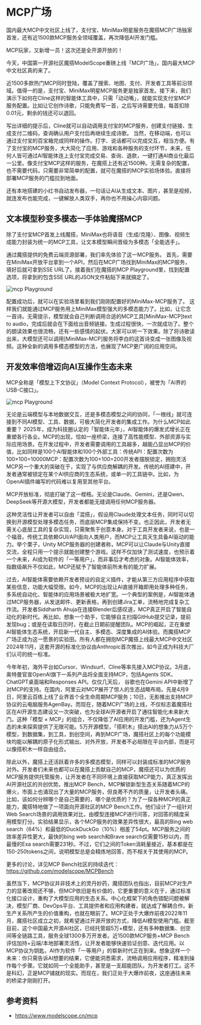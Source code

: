 
# MCP广场

国内最大MCP中文社区上线了，支付宝、MiniMax明星服务在魔搭MCP广场独家首发，还有近1500款MCP服务全领域覆盖，再次降低AI开发门槛。

MCP玩家，又新增一员！这次还是全开源开放的！

今天，中国第一开源社区魔搭ModelScope重磅上线「MCP广场」，国内最大MCP中文社区真的来了。

近1500多款热门MCP同时登陆，覆盖了搜索、地图、支付、开发者工具等前沿领域。值得一的是，支付宝、MiniMax明星MCP服务更是独家首发。接下来，我们演示下如何在Cline这样的智能体工具中，只需「动动嘴」，就能实现支付宝MCP服务配置。比如让它创作诗歌，只能免费写一首，之后写诗需要充值，每首扣除0.01元，剩余的钱还可以退回。

写出详细的提示后，Cline就可以自动调用支付宝的MCP服务，创建支付链接、生成支付二维码，查询确认用户支付后再继续生成诗歌。
当然，在移动端，也可以通过支付宝的百宝箱完成同样的操作。打字、说话都可以完成交互，相当方便。有了支付宝的MCP服务，大大简化了应用、游戏和各种服务的支付环节，未来，任何人皆可通过AI智能体连上支付宝完成交易、查询、退款，一键打通AI商业化最后一公里。像支付宝MCP这样的服务，在魔搭上还有近1500种。无需复杂的配置，也不需要代码，只需要非常简单的配置，就可在魔搭的MCP实验场体验。直接将部署MCP服务的门槛拉到地面。

还有本地搭建的小红书自动发布器，一句话让AI从生成文本、图片，甚至是视频，就连发布也能完成，一键解放人类双手，再你也不用操心内容问题。

## 文本模型秒变多模态一手体验魔搭MCP

除了支付宝MCP首发上线魔搭，MiniMax也将语音（生成/克隆）、图像、视频生成能力封装为统一的MCP工具，让文本模型瞬间晋级为多模态「全能选手」。

通过魔搭提供的免费云端资源部署，我们率先体验了这一MCP服务。
首先，需要在MiniMax开放平台拿到一个API，然后在MCP广场找到MiniMax的MCP服务，填好后就可拿到SSE URL了。接着我们在魔搭的MCP Playground里，找到配置选项，将拿到的包含SSE URL的JSON文件粘贴下来就搞定了。

![mcp Playground](https://ai.programnotes.cn/img/ai/640.png)

配置成功后，就可以在实验场里看到我们刚刚配置好的MiniMax-MCP服务了。
这样我们就能通过MCP服务用上MiniMax模型强大的多模态能力了。比如，让它念一首诗。无需提示，模型就会自己判断调用合适的MCP工具[MiniMax-MCP]text to audio，完成后就会在下面给出音频链接。生成过程很快，一次就成功了。整个的朗读效果也很流畅，还有一些感情的起伏。大家可以听一下效果。除了将诗歌读出来，大模型还可以调用[MiniMax-MCP]服务将李白的这首诗变成一张图像及视频。这种全新的调用多模态模型的方法，也展现了MCP更广阔的应用空间。

## 开发效率倍增迈向AI互操作生态未来

MCP全称是「模型上下文协议」（Model Context Protocol），被誉为「AI界的USB-C接口」。

![mcp Playground](https://ai.programnotes.cn/img/ai/641.png)

无论是云端模型与本地数据交互，还是多模态模型之间的协同，「一根线」就可连接到不同AI模型、工具、数据，可极大简化开发者的集成工作。为什么MCP如此重要？
2025年，成为科技圈认定的「智能体元年」，AI智能体的爆发式增长正在重塑各行各业。MCP的出现，恰如一座桥梁，连接了高性能模型、外部资源与实际应用场景。在开发过程中，开发者需要调用的工具越多，越能凸显出MCP的价值，比如同样是100个AI智能体和100个外部工具：传统API：配置次数为100×100=10000MCP：配置次数为100+100=200开发者摆脱锁定，拥抱灵活MCP另一个重大的突破在于，实现了与供应商解耦的开发。传统的AI搭建中，开发者通常被锁定在某个AI供应商的生态系统，或单一的工具链中。比如，为OpenAI插件编写的代码难以复用至其他平台。

MCP开放标准，彻底打破了这一桎梏。无论是Claude、Gemini，还是Qwen、DeepSeek等开源大模型，开发者都能无缝调用任何MCP服务器。

这种灵活性让开发者可以自由「混搭」，假设用Claude处理文本任务，同时可以切换到开源模型处理多模态任务，而底层MCP集成保持不变。也正因此，开发者无需关心底层工具的复杂实现，只需聚焦于创意本身。对于工具开发者来说，也是一个福音。传统工具依赖GUI/API面向人类用户，而MCP让工具天生具备AI驱动的能力。举个栗子，Unity MCP服务器的创建者称，MCP可以让Claude与Unity直接交流，全程只用一个提示就能创建整个游戏。这样不仅加快了测试速度，也预示着一个未来，AI成为软件的「一等用户」，而非事后才考虑的对象。AI智能体效率，指数级飙升不仅如此，MCP还赋予了智能体前所未有的能力扩展。

过去，AI智能体需要依赖开发者预设的自定义插件，才能从第三方应用程序中获取某些信息，功能大幅受限。如今，MCP的出现让AI直接开箱即用处理多种任务，多系统自动化、智能体的应用场景被极大地扩宽。一个典型的案例是，AI智能体通过MCP服务器，从发送邮件、更新表格，再到创建Jira工单，流畅地完成复杂工作流。开发者Siddharth Ahuja在连接Blender后感叹道，MCP真正开启了智能自动化的新时代。再比如，想象一个助手，它能够自主扫描GitHub提交记录，提前发现bug；或是在读取日历时，在截止日期前提醒团队。MCP的崛起，正在重塑AI智能体生态系统，开启新一代自主、多模态、深度集成的AI体验。而魔搭MCP广场正成为这一愿景的实验田。所有人都在拥抱MCP魔搭上线最大MCP中文社区2024年11月，这套开源的标准化协议由Anthropic首次推出，如今正成为科技大厂们认可的统一标准。

今年年初，海外平台如Cursor、Windsurf、Cline等率先接入MCP协议。3月底，奥特曼官宣OpenAI旗下一系列产品将全面支持MCP，包括Agents SDK、ChatGPT桌面端和Responses API。仅仅几天后， 谷歌也在Gemini API中新增了对MCP的支持。在国内，阿里云对MCP展开了惊人的生态战略布局。先是4月9日，阿里云百练上线了业界首个全生命周期MCP服务；10日，无影推出支持MCP协议的云电脑服务AgenBay。而现在，随着MCP广场的上线，不仅标志着魔搭社区在AI开源生态建设又一次突破，也为全球AI开源者开启了通往智能化未来新大门。这种「模型 × MCP」的组合，不仅降低了AI应用的开发门槛，还为Agent生态的未来探索提供了无限可能。5万开源模型，「搭积木」搭出AI的想象力从5万个模型，到数据集，到工具，到创空间，再到MCP广场，魔搭社区上的每个功能模块均能以解耦的原子化形式输出、对外开放，开发者不必局限在平台内部，而是可以像搭积木一样自由组合。

除此以外，魔搭上还活跃着许多的多模态模型，同样可以封装成标准的MCP服务对外。开发者们未来也都可以在魔搭上贡献自己的MCP，魔搭还可以为优质的MCP服务提供托管服务，让开发者在不同环境上直接获取MCP能力，真正发挥出AI开源社区的共创优势。推出MCP Bench，MCP解锁新型生态关系随着MCP的爆火，市面上也涌现出了大量的MCP服务，但良莠不齐的质量，让开发者头痛。比如，该如何分辨哪个是自己需要的，哪个是优质的？为了一探各种MCP的真正能力，魔搭特地做了一项面向开源社区的MCP Bench工作。他们设计了一组针对Web Search场景的调用效果对比，由模型连接MCP进行问答，对回答的精度采用模型打分。实验结果显示，各个MCP服务的效果差异性很大，最高的Bing web search（64%）和最低的DuckDuckGo（10%）相差了54pt。MCP服务之间的效率差异性更大，最快的bing web search和Brave search仅需要15秒以内，而最慢的Exa search需要231秒。不过，它们之间的Token消耗量接近，基本都是在150-250tokens之间，说明模型总是会精炼地回答，而不相关于其使用的MCP。

更多的讨论，详见MCP Bench社区的持续迭代：https://github.com/modelscope/MCPBench

虽然当下，MCP协议并非技术上的灵丹妙药，魔搭团队也指出，目前MCP对生产力的显著改观还不够，但MCP依旧是有价值的，它更重要的意义在于，通过标准化接口设计，重构了大模型应用的生态关系。中心化框架下的角色错配问题被解决，模型厂商、DevOps平台、工具提供者和应用构建者，就达成了解耦合作。新生产关系所产生的价值重构，也就在眼前了。MCP正处于大爆炸前夜2022年11月，魔搭社区成立之初，就希望通过开源开放的方式，降低AI模型使用门槛。截至目前，这个中国最大开源AI社区，已经托管超5万+模型，还有多种数据集、创空间等全链路工具，服务全球1300多万开发者。近1500款MCP服务+MCP Bench评估加持+云端/本地部署灵活性，让开发者能够快速验证创意、迭代应用。以MCP协议为钥匙，AI作为软件「一等用户」的崭新时代正在到来。想象这样一个未来：你只需告诉AI想要的结果，它便能洞悉需求，流畅调用应用程序，精准到操作每个步骤。它就如同一个全能助手，甚至是一支超能团队，为开发者打工。这不是科幻，正是MCP铺就的现实。而现在，我们正处于大爆炸前夜，这座通往未来的桥梁才刚刚打开。

## 参考资料

- https://www.modelscope.cn/mcp